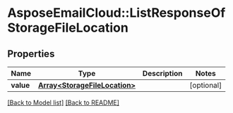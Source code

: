 # AsposeEmailCloud::ListResponseOfStorageFileLocation
## Properties
Name | Type | Description | Notes
------------ | ------------- | ------------- | -------------
**value** | [**Array&lt;StorageFileLocation&gt;**](StorageFileLocation.md) |  | [optional] 



[[Back to Model list]](Models.md) [[Back to README]](README.md)


